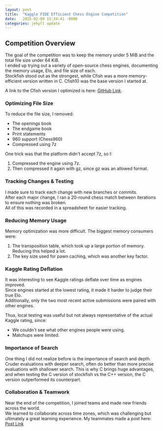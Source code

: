 ```yaml
---
layout: post
title:  "Kaggle FIDE Efficient Chess Engine Competition"
date:   2025-02-09 15:34:41 -0800
categories: jekyll update
---
```


## Competition Overview

The goal of the competition was to keep the memory under 5 MiB and the total file size under 64 KiB.  
I ended up trying out a variety of open-source chess engines, documenting the memory usage, Elo, and file size of each.  
Stockfish stood out as the strongest, while Cfish was a more memory-efficient version written in C.
Cfish10 was the base version I started at.

A link to the Cfish version I optimized is here: [GitHub Link][code-link].  

### Optimizing File Size

To reduce the file size, I removed:
- The openings book
- The endgame book
- Print statements
- 960 support (Chess960)
- Compressed using 7z

One trick was that the platform didn't accept 7z, so I:
1. Compressed the engine using 7z.
2. Then compressed it again with gz, since gz was an allowed format.

### Tracking Changes & Testing

I made sure to track each change with new branches or commits.  
After each major change, I ran a 20-round chess match between iterations to ensure nothing was broken.  
All of this was recorded in a spreadsheet for easier tracking.

### Reducing Memory Usage

Memory optimization was more difficult. The biggest memory consumers were:
1. The transposition table, which took up a large portion of memory. Reducing this helped a lot.
2. The key size used for pawn caching, which was another key factor.

### Kaggle Rating Deflation

It was interesting to see Kaggle ratings deflate over time as engines improved.  
Since engines started at the lowest rating, it made it harder to judge their true Elo.  
Additionally, only the two most recent active submissions were paired with other engines.  

Thus, local testing was useful but not always representative of the actual Kaggle rating, since:
- We couldn't see what other engines people were using.
- Matchups were limited.  

### Importance of Search
One thing I did not realize before is the importance of search and depth. Cruder evaluations with deeper search,
often do better than more precise evaluations with shallower search. This is why C brings huge advantages, and
when testing the C version of stockfish vs the C++ version, the C version outperformed its counterpart.

### Collaboration & Teamwork

Near the end of the competition, I joined teams and made new friends across the world.  
We learned to collaborate across time zones, which was challenging but ultimately a great learning experience.
My teammates made a post here: [Post Link][post-link]

[jekyll-docs]: https://jekyllrb.com/docs/home
[jekyll-gh]:   https://github.com/jekyll/jekyll
[jekyll-talk]: https://talk.jekyllrb.com/
[code-link]: https://github.com/AstroBoy1/Cfish-light
[post-link]: https://www.linkedin.com/posts/akshit-manocha-503150285_machinelearning-datascience-kaggle-activity-7306277141137014784-ZUvu
